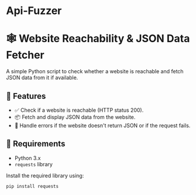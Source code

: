 # Api-Fuzzer
# 🕸️ Website Reachability & JSON Data Fetcher

A simple Python script to check whether a website is reachable and fetch JSON data from it if available.

## 🚀 Features

- ✅ Check if a website is reachable (HTTP status 200).
- 📦 Fetch and display JSON data from the website.
- 🚫 Handle errors if the website doesn't return JSON or if the request fails.

## 🔧 Requirements

- Python 3.x
- `requests` library

Install the required library using:

```bash
pip install requests
